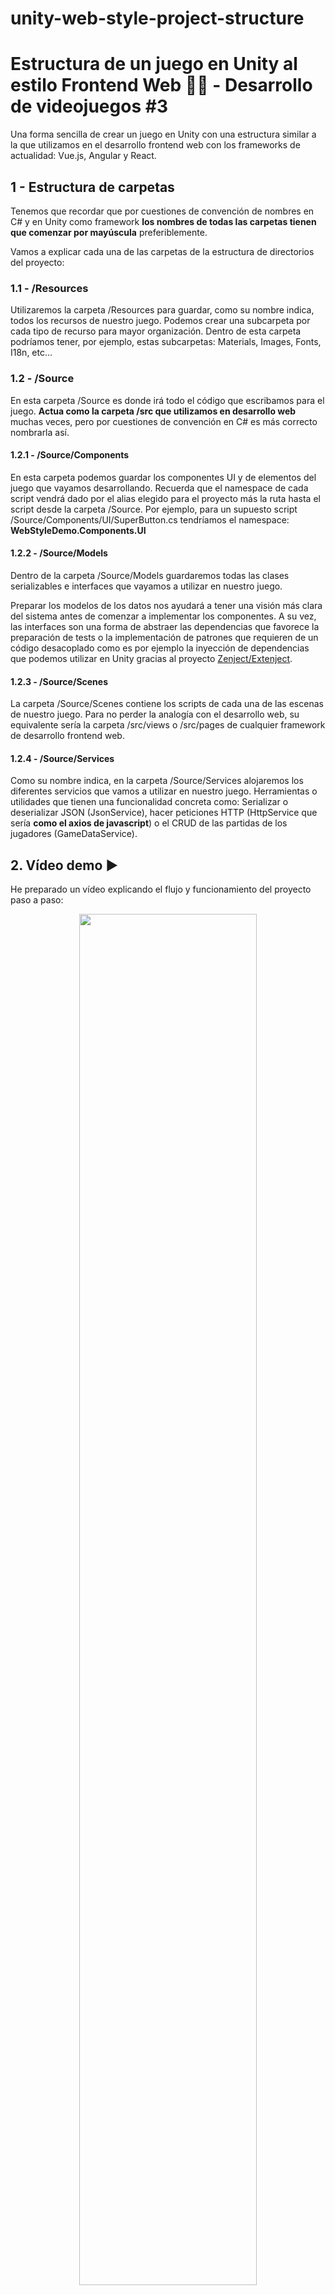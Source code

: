 ﻿# unity-web-style-project-structure

# Estructura de un juego en Unity al estilo Frontend Web 👨‍🍳 - Desarrollo de videojuegos #3
Una forma sencilla de crear un juego en Unity con una estructura similar a la que utilizamos en el desarrollo frontend web con los frameworks de actualidad: Vue.js, Angular y React.

## 1 - Estructura de carpetas
Tenemos que recordar que por cuestiones de convención de nombres en C# y en Unity como framework **los nombres de todas las carpetas tienen que comenzar por mayúscula** preferiblemente.

Vamos a explicar cada una de las carpetas de la estructura de directorios del proyecto:

### 1.1 - /Resources
Utilizaremos la carpeta /Resources para guardar, como su nombre indica, todos los recursos de nuestro juego. Podemos crear una subcarpeta por cada tipo de recurso para mayor organización. Dentro de esta carpeta podríamos tener, por ejemplo, estas subcarpetas: Materials, Images, Fonts, I18n, etc...

### 1.2 - /Source
En esta carpeta /Source es donde irá todo el código que escribamos para el juego. **Actua como la carpeta /src que utilizamos en desarrollo web** muchas veces, pero por cuestiones de convención en C# es más correcto nombrarla así.

#### 1.2.1 - /Source/Components
En esta carpeta podemos guardar los componentes UI y de elementos del juego que vayamos desarrollando. Recuerda que el namespace de cada script vendrá dado por el alias elegido para el proyecto más la ruta hasta el script desde la carpeta /Source. Por ejemplo, para un supuesto script /Source/Components/UI/SuperButton.cs tendríamos el namespace: **WebStyleDemo.Components.UI**

#### 1.2.2 - /Source/Models
Dentro de la carpeta /Source/Models guardaremos todas las clases serializables e interfaces que vayamos a utilizar en nuestro juego.

Preparar los modelos de los datos nos ayudará a tener una visión más clara del sistema antes de comenzar a implementar los componentes. A su vez, las interfaces son una forma de abstraer las dependencias que favorece la preparación de tests o la implementación de patrones que requieren de un código desacoplado como es por ejemplo la inyección de dependencias que podemos utilizar en Unity gracias al proyecto <a href="https://github.com/svermeulen/Extenject" target="_blank">Zenject/Extenject</a>.

#### 1.2.3 - /Source/Scenes
La carpeta /Source/Scenes contiene los scripts de cada una de las escenas de nuestro juego. Para no perder la analogía con el desarrollo web, su equivalente sería la carpeta /src/views o /src/pages de cualquier framework de desarrollo frontend web.

#### 1.2.4 - /Source/Services
Como su nombre indica, en la carpeta /Source/Services alojaremos los diferentes servicios que vamos a utilizar en nuestro juego. Herramientas o utilidades que tienen una funcionalidad concreta como: Serializar o deserializar JSON (JsonService), hacer peticiones HTTP (HttpService que sería **como el axios de javascript**) o el CRUD de las partidas de los jugadores (GameDataService).

## 2. Vídeo demo ▶️
He preparado un vídeo explicando el flujo y funcionamiento del proyecto paso a paso:

<p align="center">
  <a href="https://www.youtube.com/watch?v=fCIugMLfTqM" target="_blank">
    <img width="75%" src="https://img.youtube.com/vi/fCIugMLfTqM/0.jpg">
  </a>
</p>

**Deja un comentario** con un tema que te gustaría que tratase en un vídeo!

## 3. Sobre mí
¿Te ha resultado útil este contenido? **Sígueme en redes sociales**:

<p align="center">
  <a href="https://www.youtube.com/channel/UCC-EUKPStBfQ1nEIvSl6bAQ" target="_blank">YouTube ▶️</a>
  <a href="https://instagram.com/carlossalasamper" target="_blank">Instagram 📸</a>
  <a href="https://twitter.com/carlossala95" target="_blank">Twitter 🐦</a>
  <a href="https://facebook.com/carlossala95" target="_blank">Facebook 👍</a>
</p>

God of Programming 💚
